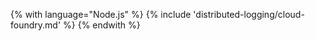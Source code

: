 <!-- TODO tracking cookie -->

{% with language="Node.js" %}
{% include 'distributed-logging/cloud-foundry.md' %}
{% endwith %}
